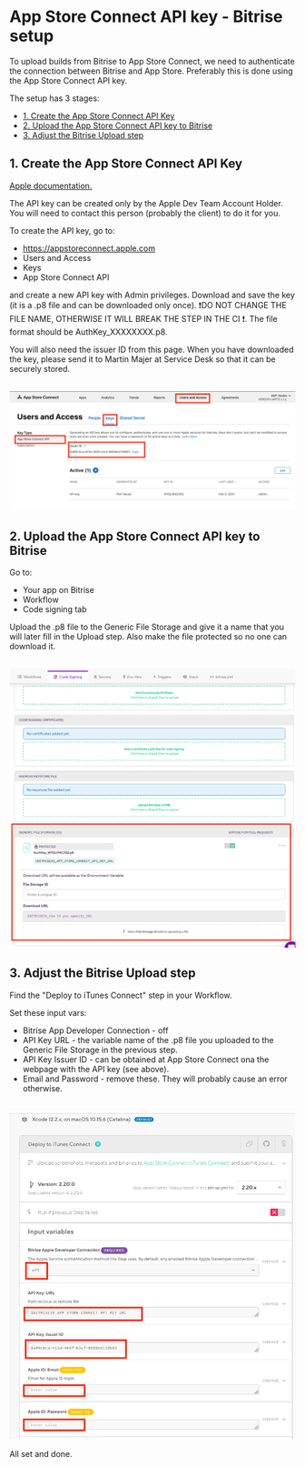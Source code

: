 # App Store Connect API key - Bitrise setup

To upload builds from Bitrise to App Store Connect, we need to authenticate the connection between Bitrise and App Store. Preferably this is done using the App Store Connect API key.

The setup has 3 stages:
- [1. Create the App Store Connect API Key](#1.-Create-the-App-Store-Connect-API-Key)
- [2. Upload the App Store Connect API key to Bitrise](#2.-Upload-the-App-Store-Connect-API-key-to-Bitrise)
- [3. Adjust the Bitrise Upload step](#3.-Adjust-the-Bitrise-Upload-step)

## 1. Create the App Store Connect API Key

[Apple documentation.](https://developer.apple.com/documentation/appstoreconnectapi/creating_api_keys_for_app_store_connect_api)

The API key can be created only by the Apple Dev Team Account Holder. You will need to contact this person (probably the client) to do it for you.

To create the API key, go to:
- https://appstoreconnect.apple.com
- Users and Access
- Keys
- App Store Connect API

and create a new API key with Admin privileges. Download and save the key (it is a .p8 file and can be downloaded only once). 
❗️DO NOT CHANGE THE FILE NAME, OTHERWISE IT WILL BREAK THE STEP IN THE CI ❗️. The file format should be AuthKey_XXXXXXXX.p8. 

You will also need the issuer ID from this page. When you have downloaded the key, please send it to Martin Majer at Service Desk so that it can be securely stored.

<p align="center">
  <img src="../images/ci/08-api-key.png?raw=true" alt="App Store Connect API key"/>
</p> 


## 2. Upload the App Store Connect API key to Bitrise

Go to:
- Your app on Bitrise
- Workflow
- Code signing tab

Upload the .p8 file to the Generic File Storage and give it a name that you will later fill in the Upload step. Also make the file protected so no one can download it.

<p align="center">
  <img src="../images/ci/09-api-key.png?raw=true" alt="Bitrise API key upload"/>
</p> 

## 3. Adjust the Bitrise Upload step

Find the "Deploy to iTunes Connect" step in your Workflow.

Set these input vars:
- Bitrise App Developer Connection - off
- API Key URL - the variable name of the .p8 file you uploaded to the Generic File Storage in the previous step.
- API Key Issuer ID - can be obtained at App Store Connect ona the webpage with the API key (see above).
- Email and Password - remove these. They will probably cause an error otherwise. 

<p align="center">
  <img src="../images/ci/10-api-key.png?raw=true" alt="Bitrise Upload Step"/>
</p> 

All set and done. 
